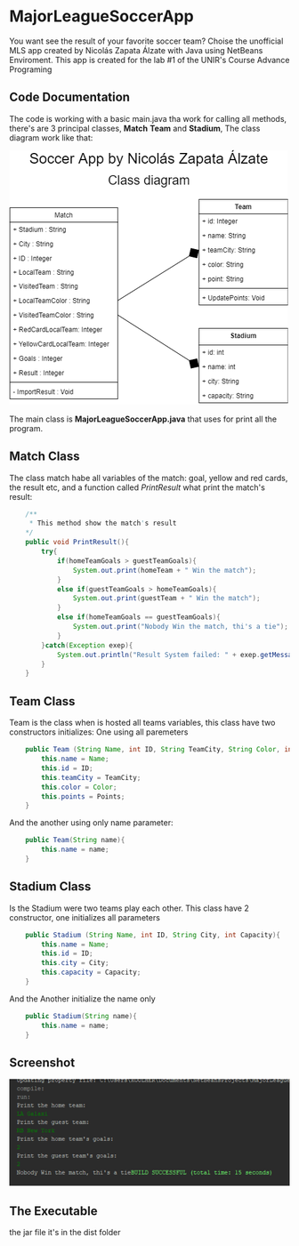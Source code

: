 # MajorLeagueSoccerApp
You want see the result of your favorite soccer team? Choise the unofficial MLS app created by Nicolás Zapata Álzate with Java using NetBeans Enviroment. This app is created for the lab #1 of the UNIR's Course Advance Programing
## Code Documentation
The code is working with a basic main.java tha work for calling all methods, there's are 3 principal classes, **Match** **Team** and **Stadium**, The class diagram work like that: 

![class_diagram](class_diagram.png)

The main class is **MajorLeagueSoccerApp.java** that uses for print all the program.

## Match Class
The class match habe all variables of the match: goal, yellow and red cards, the result etc, and a function called *PrintResult* what print the match's result: 

```java
    /**
     * This method show the match's result
    */
    public void PrintResult(){
        try{
            if(homeTeamGoals > guestTeamGoals){
                System.out.print(homeTeam + " Win the match");
            }
            else if(guestTeamGoals > homeTeamGoals){
                System.out.print(guestTeam + " Win the match");
            }
            else if(homeTeamGoals == guestTeamGoals){
                System.out.print("Nobody Win the match, thi's a tie");
            }
        }catch(Exception exep){
            System.out.println("Result System failed: " + exep.getMessage());
        }
    }
```
## Team Class
Team is the class when is hosted all teams variables, this class have two constructors initializes: One using all paremeters
```java
    public Team (String Name, int ID, String TeamCity, String Color, int Points){
        this.name = Name;
        this.id = ID;
        this.teamCity = TeamCity;
        this.color = Color;
        this.points = Points;
    }
```
And the another using only name parameter:
```java
    public Team(String name){
        this.name = name;
    }
```
## Stadium Class
Is the Stadium were two teams play each other. This class have 2 constructor, one initializes all parameters 
```java
    public Stadium (String Name, int ID, String City, int Capacity){
        this.name = Name;
        this.id = ID;
        this.city = City;
        this.capacity = Capacity;
    }
```
And the Another initialize the name only
```java
    public Stadium(String name){
        this.name = name;
    }
```
## Screenshot
![screnshot](Screenshot.png)

## The Executable
the jar file it's in the dist folder

